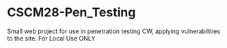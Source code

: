 # CSCM28-Pen_Testing
Small web project for use in penetration testing CW, applying vulnerabilities to the site.
For Local Use ONLY
